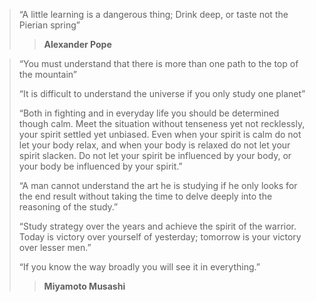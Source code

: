 
> “A little learning is a dangerous thing; Drink deep, or taste not the Pierian spring”
> 
>> **Alexander Pope**


> “You must understand that there is more than one path to the top of the mountain”
> 
> “It is difficult to understand the universe if you only study one planet”
> 
> “Both in fighting and in everyday life you should be determined though calm. Meet the situation without tenseness yet not recklessly, your spirit settled yet unbiased. Even when your spirit is calm do not let your body relax, and when your body is relaxed do not let your spirit slacken. Do not let your spirit be influenced by your body, or your body be influenced by your spirit.”
> 
> “A man cannot understand the art he is studying if he only looks for the end result without taking the time to delve deeply into the reasoning of the study.”
> 
> “Study strategy over the years and achieve the spirit of the warrior. Today is victory over yourself of yesterday; tomorrow is your victory over lesser men.”
> 
> “If you know the way broadly you will see it in everything.”
>  
 >>  **Miyamoto Musashi**